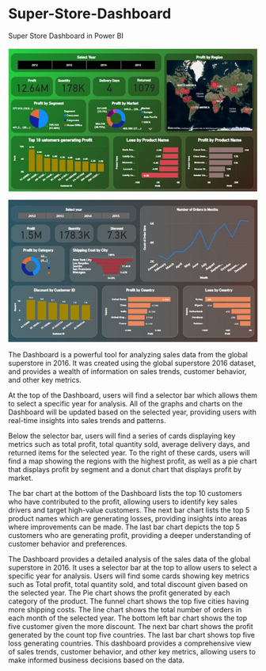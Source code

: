 # Super-Store-Dashboard
Super Store Dashboard in Power BI    
<br>
<img src="https://github.com/AliNaqvi110/Super-Store-Dashboard/blob/main/SuperStore_%20Dashboard_using_global_SuperStore_2016_dataset.jpg">

<img src="https://github.com/AliNaqvi110/Super-Store-Dashboard/blob/main/version_2.jpg">

<p>The Dashboard is a powerful tool for analyzing sales data from the global superstore in 2016. It was created using the global superstore 2016 dataset, and provides a wealth of information on sales trends, customer behavior, and other key metrics.</p>

<p>At the top of the Dashboard, users will find a selector bar which allows them to select a specific year for analysis. All of the graphs and charts on the Dashboard will be updated based on the selected year, providing users with real-time insights into sales trends and patterns.</p>

<p>Below the selector bar, users will find a series of cards displaying key metrics such as total profit, total quantity sold, average delivery days, and returned items for the selected year. To the right of these cards, users will find a map showing the regions with the highest profit, as well as a pie chart that displays profit by segment and a donut chart that displays profit by market.</p>

<p>The bar chart at the bottom of the Dashboard lists the top 10 customers who have contributed to the profit, allowing users to identify key sales drivers and target high-value customers. The next bar chart lists the top 5 product names which are generating losses, providing insights into areas where improvements can be made. The last bar chart depicts the top 5 customers who are generating profit, providing a deeper understanding of customer behavior and preferences.</p>

<p>The Dashboard provides a detailed analysis of the sales data of the global superstore in 2016. It uses a selector bar at the top to allow users to select a specific year for analysis. Users will find some cards showing key metrics such as Total profit, total quantity sold, and total discount given based on the selected year. The Pie chart shows the profit generated by each category of the product. The funnel chart shows the top five cities having more shipping costs. The line chart shows the total number of orders in each month of the selected year. The bottom left bar chart shows the top five customer given the more discount. The next bar chart shows the profit generated by the count top five countries. The last bar chart shows top five loss generating countries. This dashboard provides a comprehensive view of sales trends, customer behavior, and other key metrics, allowing users to make informed business decisions based on the data.</p>
